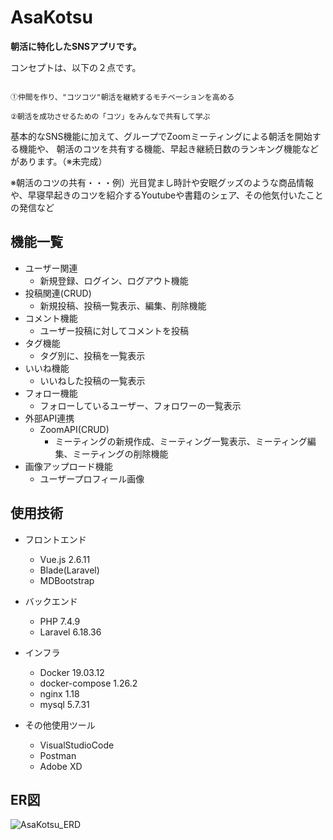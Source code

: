 # AsaKotsu

**朝活に特化したSNSアプリです。**

コンセプトは、以下の２点です。

```

①仲間を作り、"コツコツ"朝活を継続するモチベーションを高める

②朝活を成功させるための「コツ」をみんなで共有して学ぶ

```

基本的なSNS機能に加えて、グループでZoomミーティングによる朝活を開始する機能や、
朝活のコツを共有する機能、早起き継続日数のランキング機能などがあります。（※未完成）

※朝活のコツの共有・・・例）光目覚まし時計や安眠グッズのような商品情報や、早寝早起きのコツを紹介するYoutubeや書籍のシェア、その他気付いたことの発信など

## 機能一覧

* ユーザー関連
  * 新規登録、ログイン、ログアウト機能
* 投稿関連(CRUD)
  * 新規投稿、投稿一覧表示、編集、削除機能
* コメント機能
  * ユーザー投稿に対してコメントを投稿
* タグ機能
  * タグ別に、投稿を一覧表示
* いいね機能
  * いいねした投稿の一覧表示
* フォロー機能
  * フォローしているユーザー、フォロワーの一覧表示
* 外部API連携
  * ZoomAPI(CRUD)
    * ミーティングの新規作成、ミーティング一覧表示、ミーティング編集、ミーティングの削除機能
* 画像アップロード機能
  * ユーザープロフィール画像


## 使用技術

* フロントエンド
  * Vue.js 2.6.11
  * Blade(Laravel)
  * MDBootstrap

* バックエンド
  * PHP 7.4.9
  * Laravel 6.18.36

* インフラ
  * Docker 19.03.12
  * docker-compose 1.26.2
  * nginx 1.18
  * mysql 5.7.31

* その他使用ツール
  * VisualStudioCode
  * Postman
  * Adobe XD


## ER図
![AsaKotsu_ERD](https://user-images.githubusercontent.com/58071320/96544796-34a3f000-12e2-11eb-9dd6-c6a9f8ad9c9c.png)
